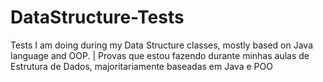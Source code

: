 # DataStructure-Tests
Tests I am doing during my Data Structure classes, mostly based on Java language and OOP. | Provas que estou fazendo durante minhas aulas de Estrutura de Dados, majoritariamente baseadas em Java e POO
